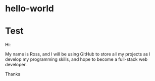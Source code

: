 # hello-world
Test 
=============================
Hi:

My name is Ross, and I will be using GitHub to store all my projects
as I develop my programming skills, and hope to become a full-stack 
web developer.

Thanks
